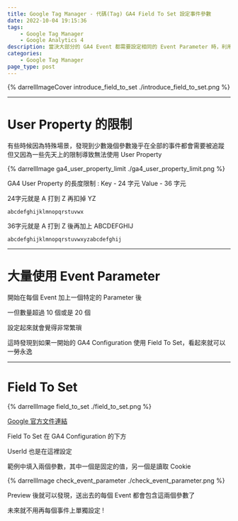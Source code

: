 ```yaml
---
title: Google Tag Manager - 代碼(Tag) GA4 Field To Set 設定事件參數
date: 2022-10-04 19:15:36
tags: 
	- Google Tag Manager
	- Google Analytics 4
description: 當決大部分的 GA4 Event 都需要設定相同的 Event Parameter 時，利用 Field To Set 可以只設定一次就解決 !
categories: 
	- Google Tag Manager
page_type: post
---
```


{% darrellImageCover introduce_field_to_set ./introduce_field_to_set.png %}

---

# User Property 的限制

有些時候因為特殊場景，發現到少數幾個參數幾乎在全部的事件都會需要被追蹤
但又因為一些先天上的限制導致無法使用 User Property

{% darrellImage ga4_user_property_limit ./ga4_user_property_limit.png %}

GA4 User Property 的長度限制 :
Key - 24 字元
Value - 36 字元

24字元就是 A 打到 Z 再扣掉 YZ
```
abcdefghijklmnopqrstuvwx
```

36字元就是 A 打到 Z 後再加上 ABCDEFGHIJ
```
abcdefghijklmnopqrstuvwxyzabcdefghij
```

---

# 大量使用 Event Parameter

開始在每個 Event 加上一個特定的 Parameter 後

一但數量超過 10 個或是 20 個

設定起來就會覺得非常繁瑣

這時發現到如果一開始的 GA4 Configuration 使用 Field To Set，看起來就可以一勞永逸

---

# Field To Set

{% darrellImage field_to_set ./field_to_set.png %}

[Google 官方文件連結](https://developers.google.com/analytics/devguides/collection/ga4/event-parameters?client_type=gtag)

Field To Set 在 GA4 Configuration 的下方

UserId 也是在這裡設定

範例中填入兩個參數，其中一個是固定的值，另一個是讀取 Cookie

{% darrellImage check_event_parameter ./check_event_parameter.png %}

Preview 後就可以發現，送出去的每個 Event 都會包含這兩個參數了

未來就不用再每個事件上單獨設定 !
